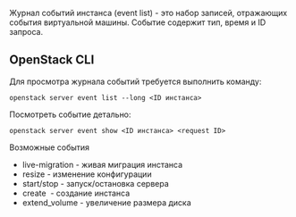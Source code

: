 Журнал событий инстанса (event list) - это набор записей, отражающих события виртуальной машины. Событие содержит тип, время и ID запроса.

## OpenStack CLI

Для просмотра журнала событий требуется выполнить команду:

```
openstack server event list --long <ID инстанса>
```

Посмотреть событие детально:

```
openstack server event show <ID инстанса> <request ID>
```

Возможные события

- live-migration - живая миграция инстанса
- resize - изменение конфигурации
- start/stop - запуск/остановка сервера
- create  - создание инстанса
- extend_volume - увеличение размера диска
